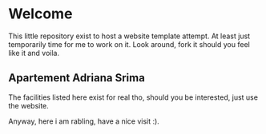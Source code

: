 # Welcome
This little repository exist to host a website template attempt.
At least just temporarily time for me to work on it.
Look around, fork it should you feel like it and voila.

## Apartement Adriana Srima

The facilities listed here exist for real tho, should you be interested, just use the website.

Anyway, here i am rabling, have a nice visit :).